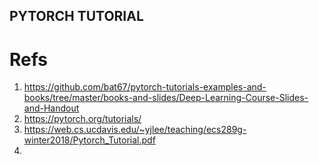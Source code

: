 PYTORCH TUTORIAL
---

# Refs
1. https://github.com/bat67/pytorch-tutorials-examples-and-books/tree/master/books-and-slides/Deep-Learning-Course-Slides-and-Handout
2. https://pytorch.org/tutorials/
3. https://web.cs.ucdavis.edu/~yjlee/teaching/ecs289g-winter2018/Pytorch_Tutorial.pdf
4. 
